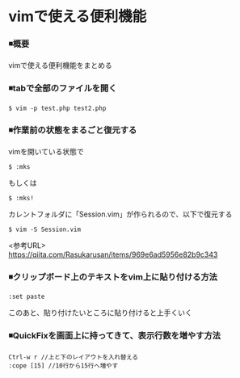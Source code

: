 # vimで使える便利機能

### ◾️概要
vimで使える便利機能をまとめる

### ◾️tabで全部のファイルを開く
```
$ vim -p test.php test2.php
```

### ◾️作業前の状態をまるごと復元する
vimを開いている状態で
```
$ :mks
```
もしくは
```
$ :mks!
```

カレントフォルダに「Session.vim」が作られるので、以下で復元する
```
$ vim -S Session.vim
```
<参考URL><br>
https://qiita.com/Rasukarusan/items/969e6ad5956e82b9c343

### ◾️クリップボード上のテキストをvim上に貼り付ける方法
```
:set paste
```
このあと、貼り付けたいところに貼り付けると上手くいく

### ◾️QuickFixを画面上に持ってきて、表示行数を増やす方法
```
Ctrl-w r //上と下のレイアウトを入れ替える
:cope [15] //10行から15行へ増やす
```
